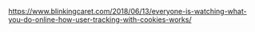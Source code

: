 

https://www.blinkingcaret.com/2018/06/13/everyone-is-watching-what-you-do-online-how-user-tracking-with-cookies-works/
